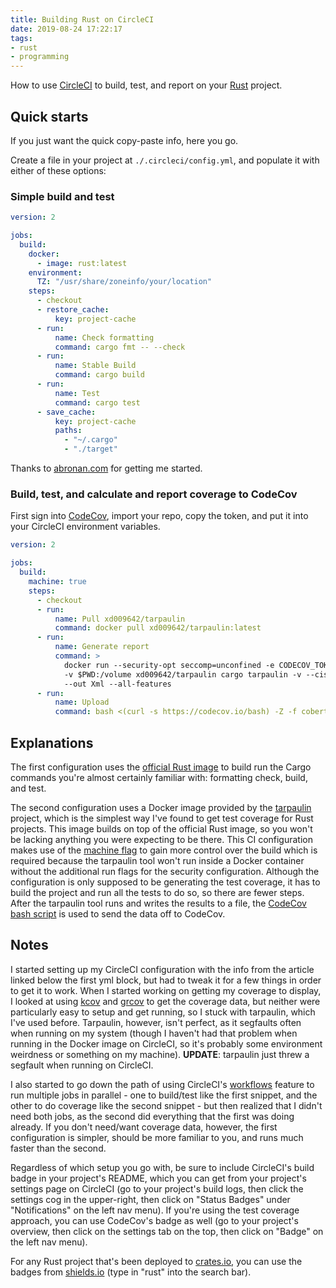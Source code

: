 ```yaml
---
title: Building Rust on CircleCI
date: 2019-08-24 17:22:17
tags:
- rust
- programming
---
```


How to use [CircleCI](https://circleci.com/) to build, test, and report on your [Rust](https://www.rust-lang.org/) project.

<!-- more -->

## Quick starts

If you just want the quick copy-paste info, here you go.

Create a file in your project at `./.circleci/config.yml`, and populate it with either of these options:

### Simple build and test

```yml
version: 2

jobs:
  build:
    docker:
      - image: rust:latest
    environment:
      TZ: "/usr/share/zoneinfo/your/location"
    steps:
      - checkout
      - restore_cache:
          key: project-cache
      - run:
          name: Check formatting
          command: cargo fmt -- --check
      - run:
          name: Stable Build
          command: cargo build
      - run:
          name: Test
          command: cargo test
      - save_cache:
          key: project-cache
          paths:
            - "~/.cargo"
            - "./target"
```

Thanks to [abronan.com](https://abronan.com/building-a-rust-project-on-circleci/) for getting me started.

### Build, test, and calculate and report coverage to CodeCov

First sign into [CodeCov](https://codecov.io), import your repo, copy the token, and put it into your CircleCI environment variables.

```yml
version: 2

jobs:
  build:
    machine: true
    steps:
      - checkout
      - run:
          name: Pull xd009642/tarpaulin
          command: docker pull xd009642/tarpaulin:latest
      - run:
          name: Generate report
          command: >
            docker run --security-opt seccomp=unconfined -e CODECOV_TOKEN=${CODECOV_TOKEN}
            -v $PWD:/volume xd009642/tarpaulin cargo tarpaulin -v --ciserver circle-ci
            --out Xml --all-features
      - run:
          name: Upload
          command: bash <(curl -s https://codecov.io/bash) -Z -f cobertura.xml

```

## Explanations

The first configuration uses the [official Rust image](https://hub.docker.com/_/rust) to build run the Cargo commands you're almost certainly familiar with: formatting check, build, and test.

The second configuration uses a Docker image provided by the [tarpaulin](https://github.com/xd009642/tarpaulin) project, which is the simplest way I've found to get test coverage for Rust projects. This image builds on top of the official Rust image, so you won't be lacking anything you were expecting to be there. This CI configuration makes use of the [machine flag](https://circleci.com/docs/2.0/executor-types/#using-machine) to gain more control over the build which is required because the tarpaulin tool won't run inside a Docker container without the additional run flags for the security configuration. Although the configuration is only supposed to be generating the test coverage, it has to build the project and run all the tests to do so, so there are fewer steps. After the tarpaulin tool runs and writes the results to a file, the [CodeCov bash script](https://docs.codecov.io/docs/about-the-codecov-bash-uploader) is used to send the data off to CodeCov.

## Notes

I started setting up my CircleCI configuration with the info from the article linked below the first yml block, but had to tweak it for a few things in order to get it to work. When I started working on getting my coverage to display, I looked at using [kcov](https://docs.codecov.io/docs/about-the-codecov-bash-uploader) and [grcov](https://github.com/mozilla/grcov) to get the coverage data, but neither were particularly easy to setup and get running, so I stuck with tarpaulin, which I've used before. Tarpaulin, however, isn't perfect, as it segfaults often when running on my system (though I haven't had that problem when running in the Docker image on CircleCI, so it's probably some environment weirdness or something on my machine). **UPDATE**: tarpaulin just threw a segfault when running on CircleCI.

I also started to go down the path of using CircleCI's [workflows](https://circleci.com/docs/2.0/workflows/) feature to run multiple jobs in parallel - one to build/test like the first snippet, and the other to do coverage like the second snippet - but then realized that I didn't need both jobs, as the second did everything that the first was doing already. If you don't need/want coverage data, however, the first configuration is simpler, should be more familiar to you, and runs much faster than the second.

Regardless of which setup you go with, be sure to include CircleCI's build badge in your project's README, which you can get from your project's settings page on CircleCI (go to your project's build logs, then click the settings cog in the upper-right, then click on "Status Badges" under "Notifications" on the left nav menu). If you're using the test coverage approach, you can use CodeCov's badge as well (go to your project's overview, then click on the settings tab on the top, then click on "Badge" on the left nav menu).

For any Rust project that's been deployed to [crates.io](https://crates.io), you can use the badges from [shields.io](https://shields.io) (type in "rust" into the search bar).

